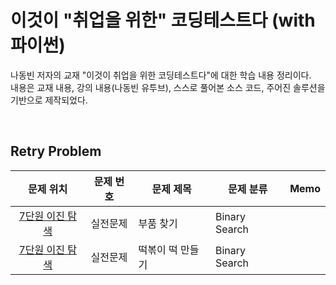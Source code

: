# 이것이 "취업을 위한" 코딩테스트다 (with 파이썬)

나동빈 저자의 교재 "이것이 취업을 위한 코딩테스트다"에 대한 학습 내용 정리이다.<br>
내용은 교재 내용, 강의 내용(나동빈 유투브), 스스로 풀어본 소스 코드, 주어진 솔루션을 기반으로 제작되었다.<br>

<br>

## Retry Problem

|문제 위치|문제 번호|문제 제목|문제 분류|Memo|
|:---:|:---:|---|---|---|
|[7단원 이진 탐색](Chap07_이진-탐색)|실전문제|부품 찾기|Binary Search|    |
|[7단원 이진 탐색](Chap07_이진-탐색)|실전문제|떡볶이 떡 만들기|Binary Search|    |